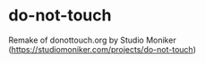 # do-not-touch
 Remake of donottouch.org by Studio Moniker (https://studiomoniker.com/projects/do-not-touch)
